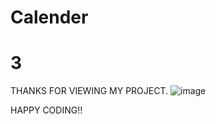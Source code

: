 # Calender
# 3

THANKS FOR VIEWING MY PROJECT.
![image](https://user-images.githubusercontent.com/69636277/98124806-ac287080-1ed9-11eb-8338-b0bb2137b23a.png)

HAPPY CODING!!
